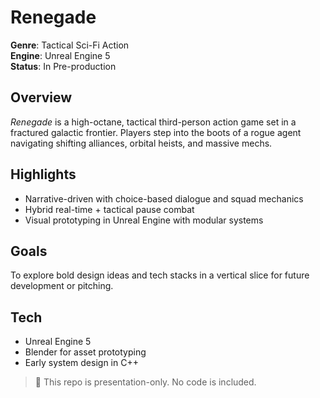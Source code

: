 # Renegade

**Genre**: Tactical Sci-Fi Action  
**Engine**: Unreal Engine 5  
**Status**: In Pre-production

## Overview

*Renegade* is a high-octane, tactical third-person action game set in a fractured galactic frontier. Players step into the boots of a rogue agent navigating shifting alliances, orbital heists, and massive mechs.

## Highlights

- Narrative-driven with choice-based dialogue and squad mechanics
- Hybrid real-time + tactical pause combat
- Visual prototyping in Unreal Engine with modular systems

## Goals

To explore bold design ideas and tech stacks in a vertical slice for future development or pitching.

## Tech

- Unreal Engine 5
- Blender for asset prototyping
- Early system design in C++

> 📌 This repo is presentation-only. No code is included.
